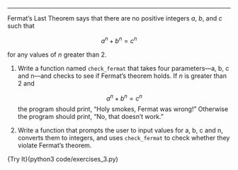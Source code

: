 ----------------

Fermat’s Last Theorem says that there are no positive integers $a$, $b$, and $c$ such that

   $$a^n + b^n = c^n$$ 

for any values of $n$ greater than 2.

1.  Write a function named `check_fermat` that takes four parameters—<span>a</span>, <span>b</span>, <span>c</span> and <span>n</span>—and checks to see if Fermat’s theorem holds. If $n$ is greater than 2 and

    $$a^n + b^n = c^n$$ the program should print, “Holy smokes, Fermat was wrong!” Otherwise the program should print, “No, that doesn’t work.”

2.  Write a function that prompts the user to input values for <span>a</span>, <span>b</span>, <span>c</span> and <span>n</span>, converts them to integers, and uses `check_fermat` to check whether they violate Fermat’s theorem.

{Try It}(python3 code/exercises_3.py)

